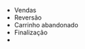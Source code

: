 - Vendas
- Reversão
- Carrinho abandonado
- Finalização
- 
<!--stackedit_data:
eyJoaXN0b3J5IjpbMjMxMjIxMTQ5XX0=
-->